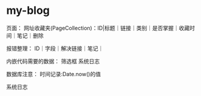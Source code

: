 # my-blog

页面：
网址收藏夹(PageCollection)：ID|标题｜链接｜类别｜是否掌握｜收藏时间｜笔记｜删除

报错整理：
ID｜字段｜解决链接｜笔记｜



内嵌代码需要的数据：
筛选框
系统日志

数据库注意：
时间记录:Date.now()的值

系统日志

